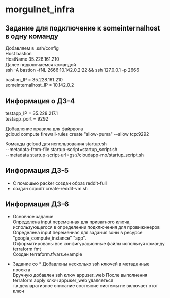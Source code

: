 # morgulnet_infra

## Задание для подключение к someinternalhost в одну команду
 Добавляем в .ssh/config  
 Host bastion  
 HostName 35.228.161.210  
 Далее подключаемся командой  
 ssh -A bastion -fNL 2666:10.142.0.2:22 && ssh 127.0.0.1 -p 2666  

 bastion_IP = 35.228.161.210  
 someinternalhost_IP = 10.142.0.2  

## Информация о ДЗ-4
 testapp_IP = 35.228.217.1  
 testapp_port = 9292  

 Добавление правила для файрвола  
 gcloud compute firewall-rules create "allow-puma" --allow tcp:9292  

 Команды gcloud для использования startup.sh  
 --metadata-from-file startup-script=startup_script.sh  
 --metadata startup-script-url=gs://cloudapp-mo/startup_script.sh  

## Информация ДЗ-5
* С помощью packer создан образ reddit-full
* создан скрипт create-reddit-vm.sh  

## Информация ДЗ-6
* Основное задание  
 Определена input переменная для приватного ключа, использующегося в определении подключения для провижинеров  
 Определена input переменная для задания зоны в ресурсе "google_compute_instance" "app".  
 Отформатированы все конфигурационные файлы используя команду terraform fmt  
 Создан terraform.tfvars.example  

* Задание со *
 Добавлены несколько ssh ключей в метаданные проекта  
 Вручную добавлен ssh ключ appuser_web
 После выполнения terraform apply ключ appuser_web удаляеться  
 т.к декларативное описание состояние системы не включает этот ключ  
  